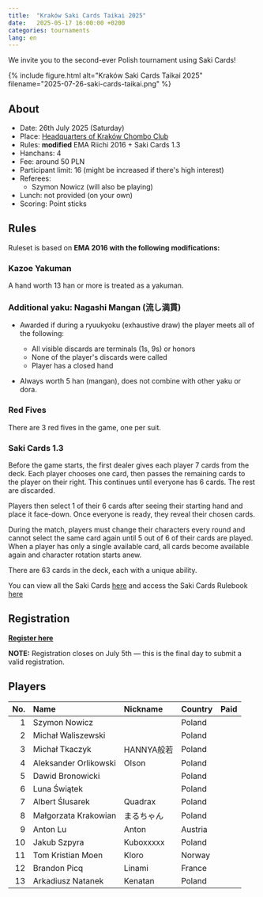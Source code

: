 ```yaml
---
title:  "Kraków Saki Cards Taikai 2025"
date:   2025-05-17 16:00:00 +0200
categories: tournaments
lang: en
---
```


We invite you to the second-ever Polish tournament using Saki Cards!

{% include figure.html alt="Kraków Saki Cards Taikai 2025" filename="2025-07-26-saki-cards-taikai.png" %}

## About

* Date: 26th July 2025 (Saturday)
* Place: [Headquarters of Kraków Chombo Club](https://maps.app.goo.gl/g6bFtG5Zi9b4SSH37)
* Rules: **modified** EMA Riichi 2016 + Saki Cards 1.3
* Hanchans: 4
* Fee: around 50 PLN
* Participant limit: 16 (might be increased if there's high interest)
* Referees:
  - Szymon Nowicz (will also be playing)
* Lunch: not provided (on your own)
* Scoring: Point sticks

## Rules

Ruleset is based on **EMA 2016 with the following modifications:**

### Kazoe Yakuman

A hand worth 13 han or more is treated as a yakuman.

### Additional yaku: Nagashi Mangan (流し満貫)

* Awarded if during a ryuukyoku (exhaustive draw) the player meets all of the following:
  * All visible discards are terminals (1s, 9s) or honors
  * None of the player's discards were called
  * Player has a closed hand

* Always worth 5 han (mangan), does not combine with other yaku or dora.

### Red Fives

There are 3 red fives in the game, one per suit.

### Saki Cards 1.3

Before the game starts, the first dealer gives each player 7 cards from the deck.
Each player chooses one card, then passes the remaining cards to the player on their right. This continues until everyone has 6 cards. The rest are discarded.

Players then select 1 of their 6 cards after seeing their starting hand and place it face-down. Once everyone is ready, they reveal their chosen cards.

During the match, players must change their characters every round and cannot select the same card again until 5 out of 6 of their cards are played. When a player has only a single available card, all cards become available again and character rotation starts anew. 

There are 63 cards in the deck, each with a unique ability.

You can view all the Saki Cards [here](https://t.co/cV5TU1qJVW) and access the Saki Cards Rulebook [here](https://docs.google.com/document/d/1y4Os-PJJQ5vMuc9hFbck_IcXItHmCHTjMlRNbHJu0gw/edit?usp=sharing)

## Registration

**[Register here](https://forms.gle/iW9FoEAnQ1fFFN5WA)**

**NOTE:** Registration closes on July 5th — this is the final day to submit a valid registration.

## Players

<div class="biggus-tablus" markdown="block">

|   No. | Name            | Nickname | Country | Paid |
| ----: | :-------------- | :------- | :------ | :--: |
| 1   | Szymon Nowicz        |              | Poland  |           |
| 2   | Michał Waliszewski   |              | Poland  |           |
| 3   | Michał Tkaczyk       | HANNYA般若    | Poland  |           |
| 4   | Aleksander Orlikowski| Olson        | Poland  |           |
| 5   | Dawid Bronowicki     |              | Poland  |           |
| 6   | Luna Świątek |             | Poland  |         |
| 7   | Albert Ślusarek |Quadrax| Poland  |         |
| 8   | Małgorzata Krakowian |まるちゃん| Poland  |         |
| 9   | Anton Lu|Anton| Austria  |         |
| 10  | Jakub Szpyra|Kuboxxxxx| Poland  |         |
| 11  | Tom Kristian Moen|Kloro| Norway  |         |
| 12  | Brandon Picq|Linami|France|         |
| 13  | Arkadiusz Natanek|Kenatan|Poland|         |

</div>
